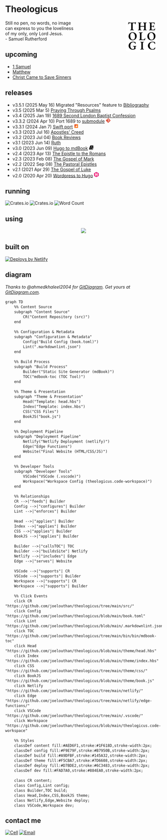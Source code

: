 # Theologicus
<img style="float:right; border-radius: 4px; margin-right: 15px; margin-bottom: 10px" src="src/logo-theologicus.png" width="100" align="right">Still no pen, no words, no image  
can express to you the loveliness  
of my only, only Lord Jesus.  
\- Samuel Rutherford

## upcoming

- [1 Samuel](https://theologic.us/samuel-1/index.html)
- [Matthew](https://theologic.us/matthew/index.md)
- [Christ Came to Save Sinners](https://theologic.us/doctrine-christ-saves/index.html)

## releases

- v3.5.1 (2025 May 16) Migrated "Resources" feature to [Bibliography](https://theologic.us/bibliography/index.md)
- v3.5 (2025 Mar 5) [Praying Through Psalms](https://theologic.us/psalms/)
- v3.4 (2025 Jan 19) [1689 Second London Baptist Confession](https://theologic.us/confession-1689/index.md)
- v3.3.2 (2024 Apr 10) Port 1689 to [submodule](https://github.com/joelouthan/theologicus-1689) <img src="icon-git.png" alt="Icon - Git" width="15">
- v3.3.1 (2024 Jan 7) [Swift port](https://github.com/joelouthan/com.theologicus) <img src="icon-swift.png" alt="Icon - Swiftui" width="15">
- v3.3 (2023 Jul 16) [Apostles' Creed](https://theologic.us/creed-apostles/index.md)
- v3.2 (2023 Jul 04) [Book Reviews](https://theologic.us/reviews/index.md)
- v3.1 (2023 Jun 14) [Ruth](https://theologic.us/ruth/index.md)
- v3.0 (2023 Jun 09) [Hugo to mdBook](https://theologic.us) <img style="background: #ffffff" src="icon-mdbook.jpg" alt="Icon - mdbook - command line tool for creating books written in Markdown--written in Rust" width="15">
- v2.4 (2023 Apr 13) [The Epistle to the Romans](https://theologic.us/romans/index.md)
- v2.3 (2023 Feb 08) [The Gospel of Mark](https://theologic.us/mark/index.md)
- v2.2 (2022 Sep 08) [The Pastoral Epistles](https://theologic.us/pastorals/index.md)
- v2.1 (2021 Apr 29) [The Gospel of Luke](https://theologic.us/luke/index.md)
- v2.0 (2020 Apr 20) [Wordpress to Hugo](https://github.com/joelouthan/theologic.us) <img src="icon-hugo.png" alt="Icon - Hugo Static Site Generator" width="15">

## running

![Crates.io](https://img.shields.io/crates/v/mdbook)
![Crates.io](https://img.shields.io/crates/v/mdbook-toc)
![Word Count](https://img.shields.io/badge/Word%20Count-565348-brightgreen)

## using

<p align="center">
  <a href="https://theologic.us/author">
    <img
      src="https://go-skill-icons.vercel.app/api/icons?i=terminal,vscode,vim,md,regex,xcode,swift,css,html,githubcopilot,rust,mdbook,ansible,bash,git,github,netlify,linux&titles=true&theme=light&perline=9"
    />
  </a>
</p>

## built on

<a href="https://www.netlify.com"><img src="https://www.netlify.com/v3/img/components/netlify-color-accent.svg" alt="Deploys by Netlify" /></a>

## diagram

*Thanks to @ahmedkhaleel2004 for [GitDiagram](https://github.com/ahmedkhaleel2004/gitdiagram). Get yours at [GitDiagram.com](https://gitdiagram.com/).*

```mermaid
graph TD
    %% Content Source
    subgraph "Content Source"
        CR("Content Repository (src)")
    end

    %% Configuration & Metadata
    subgraph "Configuration & Metadata"
        Config("Build Config (book.toml)")
        Lint(".markdownlint.json")
    end

    %% Build Process
    subgraph "Build Process"
        Builder("Static Site Generator (mdBook)")
        TOC("mdbook-toc (TOC Tool)")
    end

    %% Theme & Presentation
    subgraph "Theme & Presentation"
        Head("Template: head.hbs")
        Index("Template: index.hbs")
        CSS("CSS Files")
        BookJS("book.js")
    end

    %% Deployment Pipeline
    subgraph "Deployment Pipeline"
        Netlify("Netlify Deployment (netlify)")
        Edge("Edge Functions")
        Website("Final Website (HTML/CSS/JS)")
    end

    %% Developer Tools
    subgraph "Developer Tools"
        VSCode("VSCode (.vscode)")
        Workspace("Workspace Config (theologicus.code-workspace)")
    end

    %% Relationships
    CR -->|"feeds"| Builder
    Config -->|"configures"| Builder
    Lint -->|"enforces"| Builder

    Head -->|"applies"| Builder
    Index -->|"applies"| Builder
    CSS -->|"applies"| Builder
    BookJS -->|"applies"| Builder

    Builder -->|"callsTOC"| TOC
    Builder -->|"buildsSite"| Netlify
    Netlify -->|"includes"| Edge
    Edge -->|"serves"| Website

    VSCode -->|"supports"| CR
    VSCode -->|"supports"| Builder
    Workspace -->|"supports"| CR
    Workspace -->|"supports"| Builder

    %% Click Events
    click CR "https://github.com/joelouthan/theologicus/tree/main/src/"
    click Config "https://github.com/joelouthan/theologicus/blob/main/book.toml"
    click Lint "https://github.com/joelouthan/theologicus/blob/main/.markdownlint.json"
    click TOC "https://github.com/joelouthan/theologicus/tree/main/bin/bin/mdbook-toc"
    click Head "https://github.com/joelouthan/theologicus/blob/main/theme/head.hbs"
    click Index "https://github.com/joelouthan/theologicus/blob/main/theme/index.hbs"
    click CSS "https://github.com/joelouthan/theologicus/tree/main/theme/css/"
    click BookJS "https://github.com/joelouthan/theologicus/blob/main/theme/book.js"
    click Netlify "https://github.com/joelouthan/theologicus/tree/main/netlify/"
    click Edge "https://github.com/joelouthan/theologicus/tree/main/netlify/edge-functions/"
    click VSCode "https://github.com/joelouthan/theologicus/tree/main/.vscode/"
    click Workspace "https://github.com/joelouthan/theologicus/blob/main/theologicus.code-workspace"

    %% Styles
    classDef content fill:#AED6F1,stroke:#1F618D,stroke-width:2px;
    classDef config fill:#F9E79F,stroke:#B7950B,stroke-width:2px;
    classDef build fill:#A9DFBF,stroke:#145A32,stroke-width:2px;
    classDef theme fill:#F5CBA7,stroke:#7D6608,stroke-width:2px;
    classDef deploy fill:#D7BDE2,stroke:#6C3483,stroke-width:2px;
    classDef dev fill:#FAD7A0,stroke:#884EA0,stroke-width:2px;
    
    class CR content;
    class Config,Lint config;
    class Builder,TOC build;
    class Head,Index,CSS,BookJS theme;
    class Netlify,Edge,Website deploy;
    class VSCode,Workspace dev;
```

## contact me

[![Cell](https://img.shields.io/badge/SMS-joseph-437790?style=flat-square&logo=Apple)](sms:8177071486)
[![Email](https://img.shields.io/badge/Email-joseph-success?style=flat-square&logo=Minutemailer)](mailto:joe@theologic.us)
